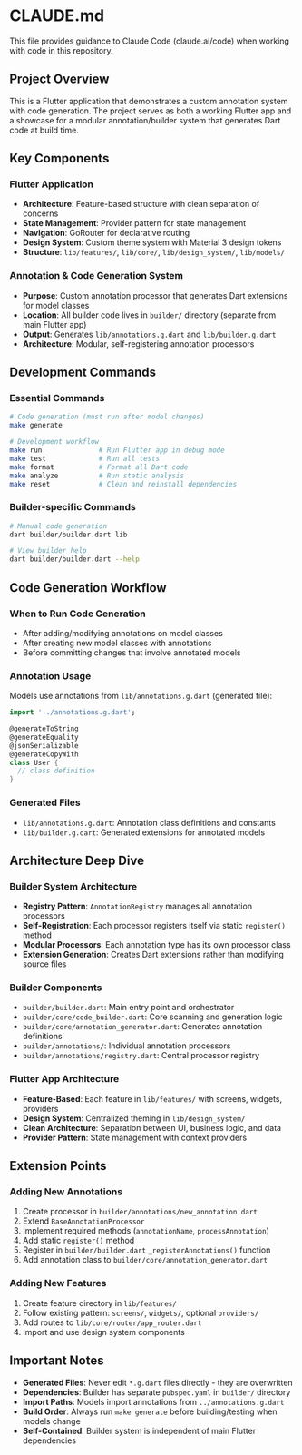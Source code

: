 # CLAUDE.md

This file provides guidance to Claude Code (claude.ai/code) when working with code in this repository.

## Project Overview

This is a Flutter application that demonstrates a custom annotation system with code generation. The project serves as both a working Flutter app and a showcase for a modular annotation/builder system that generates Dart code at build time.

## Key Components

### Flutter Application
- **Architecture**: Feature-based structure with clean separation of concerns
- **State Management**: Provider pattern for state management
- **Navigation**: GoRouter for declarative routing
- **Design System**: Custom theme system with Material 3 design tokens
- **Structure**: `lib/features/`, `lib/core/`, `lib/design_system/`, `lib/models/`

### Annotation & Code Generation System
- **Purpose**: Custom annotation processor that generates Dart extensions for model classes
- **Location**: All builder code lives in `builder/` directory (separate from main Flutter app)
- **Output**: Generates `lib/annotations.g.dart` and `lib/builder.g.dart`
- **Architecture**: Modular, self-registering annotation processors

## Development Commands

### Essential Commands
```bash
# Code generation (must run after model changes)
make generate

# Development workflow
make run              # Run Flutter app in debug mode
make test             # Run all tests
make format           # Format all Dart code
make analyze          # Run static analysis
make reset            # Clean and reinstall dependencies
```

### Builder-specific Commands
```bash
# Manual code generation
dart builder/builder.dart lib

# View builder help
dart builder/builder.dart --help
```

## Code Generation Workflow

### When to Run Code Generation
- After adding/modifying annotations on model classes
- After creating new model classes with annotations
- Before committing changes that involve annotated models

### Annotation Usage
Models use annotations from `lib/annotations.g.dart` (generated file):
```dart
import '../annotations.g.dart';

@generateToString
@generateEquality
@jsonSerializable
@generateCopyWith
class User {
  // class definition
}
```

### Generated Files
- `lib/annotations.g.dart`: Annotation class definitions and constants
- `lib/builder.g.dart`: Generated extensions for annotated models

## Architecture Deep Dive

### Builder System Architecture
- **Registry Pattern**: `AnnotationRegistry` manages all annotation processors
- **Self-Registration**: Each processor registers itself via static `register()` method
- **Modular Processors**: Each annotation type has its own processor class
- **Extension Generation**: Creates Dart extensions rather than modifying source files

### Builder Components
- `builder/builder.dart`: Main entry point and orchestrator
- `builder/core/code_builder.dart`: Core scanning and generation logic
- `builder/core/annotation_generator.dart`: Generates annotation definitions
- `builder/annotations/`: Individual annotation processors
- `builder/annotations/registry.dart`: Central processor registry

### Flutter App Architecture
- **Feature-Based**: Each feature in `lib/features/` with screens, widgets, providers
- **Design System**: Centralized theming in `lib/design_system/`
- **Clean Architecture**: Separation between UI, business logic, and data
- **Provider Pattern**: State management with context providers

## Extension Points

### Adding New Annotations
1. Create processor in `builder/annotations/new_annotation.dart`
2. Extend `BaseAnnotationProcessor`
3. Implement required methods (`annotationName`, `processAnnotation`)
4. Add static `register()` method
5. Register in `builder/builder.dart` `_registerAnnotations()` function
6. Add annotation class to `builder/core/annotation_generator.dart`

### Adding New Features
1. Create feature directory in `lib/features/`
2. Follow existing pattern: `screens/`, `widgets/`, optional `providers/`
3. Add routes to `lib/core/router/app_router.dart`
4. Import and use design system components

## Important Notes

- **Generated Files**: Never edit `*.g.dart` files directly - they are overwritten
- **Dependencies**: Builder has separate `pubspec.yaml` in `builder/` directory
- **Import Paths**: Models import annotations from `../annotations.g.dart`
- **Build Order**: Always run `make generate` before building/testing when models change
- **Self-Contained**: Builder system is independent of main Flutter dependencies